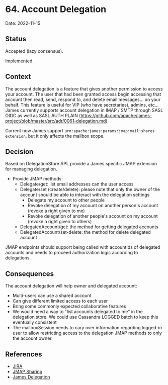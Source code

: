 # 64. Account Delegation

Date: 2022-11-15

## Status

Accepted (lazy consensus).

Implemented.

## Context

The account delegation is a feature that gives another permission to access your account.
The user that had been granted access begin accessing that account then read, send, respond to, and delete email messages... on your behalf.
This feature is useful for VIP (who have secretaries), admins, etc...
James currently supports account delegation in IMAP / SMTP through SASL OIDC as well as SASL AUTH PLAIN (https://github.com/apache/james-project/blob/master/src/adr/0061-delegation.md)

Current now James support `urn:apache:james:params:jmap:mail:shares extension`, but it only affects the mailbox scope.

## Decision

Based on DelegationStore API, provide a James specific JMAP extension for managing delegation.

- Provide JMAP methods:
  - Delegate/get: list email addresses can the user access
  - Delegate/set (create/delete): please note that only the owner of the account should be able to interact with the delegation settings
    + Delegate my account to other people
    + Revoke delegation of my account on another person's account (revoke a right given to me)
    + Revoke delegation of another people's account on my account (revoke a right given to others)
  - DelegatedAccount/get: the method for getting delegated accounts
  - DelegatedAccount/set-delete: the method for delete delegated account

JMAP endpoints should support being called with accountIds of delegated accounts and needs to proceed authorization logic according to delegations.

## Consequences
The account delegation will help owner and delegated account:

- Multi-users can use a shared account
- Can give different limited access to each user
- Bring some commonly expected collaborative features
- We would need a way to "list accounts delegated to me" in the delegation store. We could use Cassandra LOGGED batch to keep this eventually consistent
- The mailboxSession needs to cary over information regarding logged-in user to allow restricting access to the delegation JMAP methods to only the account owner.

## References

- [JIRA](https://issues.apache.org/jira/projects/JAMES/issues/JAMES-3756)
- [JMAP Sharing](https://datatracker.ietf.org/doc/draft-ietf-jmap-sharing/)
- [James Delegation](https://github.com/apache/james-project/blob/master/src/adr/0061-delegation.md)
